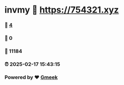 # invmy :link: https://754321.xyz 
### :page_facing_up: [4](https://754321.xyz/tag.html) 
### :speech_balloon: 0 
### :hibiscus: 11184 
### :alarm_clock: 2025-02-17 15:43:15 
### Powered by :heart: [Gmeek](https://github.com/Meekdai/Gmeek)

